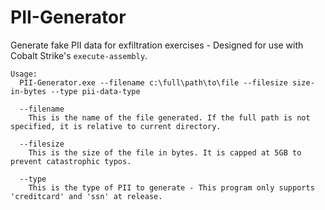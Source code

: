 # PII-Generator
Generate fake PII data for exfiltration exercises - Designed for use with Cobalt Strike's `execute-assembly`.

```
Usage:
  PII-Generator.exe --filename c:\full\path\to\file --filesize size-in-bytes --type pii-data-type

  --filename
    This is the name of the file generated. If the full path is not specified, it is relative to current directory.

  --filesize
    This is the size of the file in bytes. It is capped at 5GB to prevent catastrophic typos.

  --type
    This is the type of PII to generate - This program only supports 'creditcard' and 'ssn' at release.

